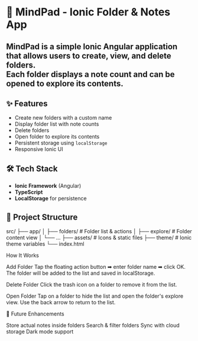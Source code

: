 # 📂 MindPad - Ionic Folder & Notes App

MindPad is a simple Ionic Angular application that allows users to create, view, and delete folders.  
Each folder displays a note count and can be opened to explore its contents.
---
## ✨ Features
- Create new folders with a custom name
- Display folder list with note counts
- Delete folders
- Open folder to explore its contents
- Persistent storage using `localStorage`
- Responsive Ionic UI

## 🛠 Tech Stack
- **Ionic Framework** (Angular)
- **TypeScript**
- **LocalStorage** for persistence

## 📂 Project Structure
src/
├── app/
│ ├── folders/ # Folder list & actions
│ ├── explore/ # Folder content view
│ └── ...
├── assets/ # Icons & static files
├── theme/ # Ionic theme variables
└── index.html

How It Works

Add Folder
Tap the floating action button ➡ enter folder name ➡ click OK.
The folder will be added to the list and saved in localStorage.

Delete Folder
Click the trash icon on a folder to remove it from the list.

Open Folder
Tap on a folder to hide the list and open the folder's explore view.
Use the back arrow to return to the list.

🔮 Future Enhancements

Store actual notes inside folders
Search & filter folders
Sync with cloud storage
Dark mode support
